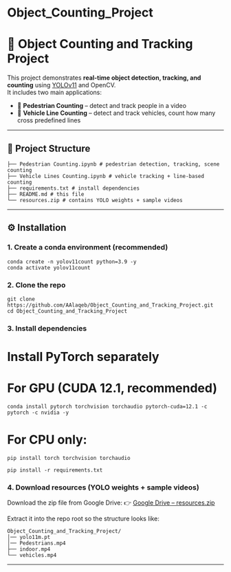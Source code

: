 # Object_Counting_Project


# 🧮 Object Counting and Tracking Project

This project demonstrates **real-time object detection, tracking, and counting** using [YOLOv11](https://github.com/ultralytics/ultralytics) and OpenCV.  
It includes two main applications:

- 👤 **Pedestrian Counting** – detect and track people in a video
- 🚗 **Vehicle Line Counting** – detect and track vehicles, count how many cross predefined lines

---

## 📂 Project Structure

```
├── Pedestrian Counting.ipynb # pedestrian detection, tracking, scene counting
├── Vehicle Lines Counting.ipynb # vehicle tracking + line-based counting
├── requirements.txt # install dependencies
├── README.md # this file
└── resources.zip # contains YOLO weights + sample videos
```

---


## ⚙️ Installation

### 1. Create a conda environment (recommended)
```
conda create -n yolov11count python=3.9 -y
conda activate yolov11count
```
### 2. Clone the repo
```
git clone https://github.com/AAlaqeb/Object_Counting_and_Tracking_Project.git
cd Object_Counting_and_Tracking_Project
```
### 3. Install dependencies

# Install PyTorch separately 
# For GPU (CUDA 12.1, recommended)
```
conda install pytorch torchvision torchaudio pytorch-cuda=12.1 -c pytorch -c nvidia -y
```
# For CPU only:
```
pip install torch torchvision torchaudio
```
```
pip install -r requirements.txt
```
### 4. Download resources (YOLO weights + sample videos)

Download the zip file from Google Drive:
👉 [Google Drive – resources.zip](https://drive.google.com/drive/folders/1E6hmhKR9nbLMrpmqx9NM4lJca9bms_O6?usp=sharing)

Extract it into the repo root so the structure looks like:
```
Object_Counting_and_Tracking_Project/
│── yolo11m.pt
│── Pedestrians.mp4
├── indoor.mp4
└── vehicles.mp4
```

---
